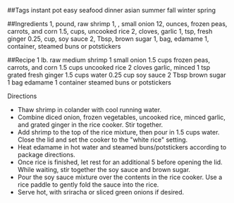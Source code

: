 ##Tags
instant pot
easy
seafood
dinner
asian
summer
fall
winter
spring



##Ingredients
1, pound, raw shrimp
1, , small onion
12, ounces, frozen peas, carrots, and corn
1.5, cups, uncooked rice
2, cloves, garlic
1, tsp, fresh ginger
0.25, cup, soy sauce
2, Tbsp, brown sugar
1, bag, edamame
1, container, steamed buns or potstickers


##Recipe
1 lb. raw medium shrimp
1 small onion
1.5 cups frozen peas, carrots, and corn
1.5 cups uncooked rice
2 cloves garlic, minced
1 tsp grated fresh ginger
1.5 cups water
0.25 cup soy sauce
2 Tbsp brown sugar
1 bag edamame
1 container steamed buns or potstickers

Directions
- Thaw shrimp in colander with cool running water.
- Combine diced onion, frozen vegetables, uncooked rice, minced garlic, and grated ginger in the rice cooker. Stir together.
- Add shrimp to the top of the rice mixture, then pour in 1.5 cups water. Close the lid and set the cooker to the "white rice" setting. 
- Heat edamame in hot water and steamed buns/potstickers according to package directions.
- Once rice is finished, let rest for an additional 5 before opening the lid. While waiting, stir together the soy sauce and brown sugar.
- Pour the soy sauce mixture over the contents in the rice cooker. Use a rice paddle to gently fold the sauce into the rice. 
- Serve hot, with sriracha or sliced green onions if desired.
